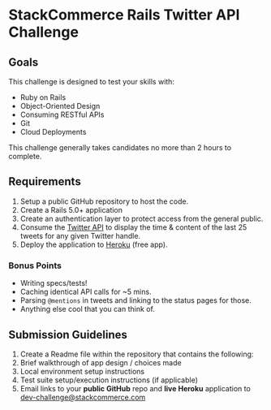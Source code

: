 # StackCommerce Rails Twitter API Challenge

## Goals

This challenge is designed to test your skills with:

* Ruby on Rails
* Object-Oriented Design 
* Consuming RESTful APIs
* Git
* Cloud Deployments

This challenge generally takes candidates no more than 2 hours to complete.

## Requirements

1. Setup a public GitHub repository to host the code.
1. Create a Rails 5.0+ application
  1. Create an authentication layer to protect access from the general public.
  1. Consume the [Twitter API](https://dev.twitter.com/overview/api) to display the time & content of the last 25 tweets for any given Twitter handle.
1. Deploy the application to [Heroku](https://www.heroku.com/) (free app).

### Bonus Points

* Writing specs/tests!
* Caching identical API calls for ~5 mins.
* Parsing `@mentions` in tweets and linking to the status pages for those.
* Anything else cool that you can think of.

## Submission Guidelines

1. Create a Readme file within the repository that contains the following:
  1. Brief walkthrough of app design / choices made
  1. Local environment setup instructions
  1. Test suite setup/execution instructions (if applicable) 
1. Email links to your **public GitHub** repo and **live Heroku** application to [dev-challenge@stackcommerce.com](mailto:dev-challenge@stackcommerce.com)
